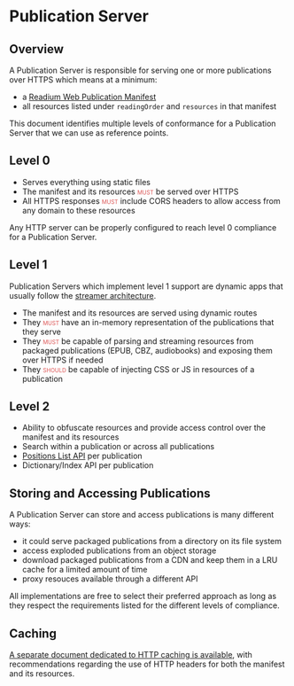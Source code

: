 # Publication Server

## Overview

A Publication Server is responsible for serving one or more publications over HTTPS which means at a minimum:

- a [Readium Web Publication Manifest](https://readium.org/webpub-manifest)
- all resources listed under `readingOrder` and `resources` in that manifest

This document identifies multiple levels of conformance for a Publication Server that we can use as reference points.

## Level 0

- Serves everything using static files
- The manifest and its resources <strong class="rfc">must</strong> be served over HTTPS
- All HTTPS responses <strong class="rfc">must</strong> include CORS headers to allow access from any domain to these resources

Any HTTP server can be properly configured to reach level 0 compliance for a Publication Server.

## Level 1

Publication Servers which implement level 1 support are dynamic apps that usually follow the [streamer architecture](../streamer).

- The manifest and its resources are served using dynamic routes
- They <strong class="rfc">must</strong> have an in-memory representation of the publications that they serve
- They <strong class="rfc">must</strong> be capable of parsing and streaming resources from packaged publications (EPUB, CBZ, audiobooks) and exposing them over HTTPS if needed
- They <strong class="rfc">should</strong> be capable of injecting CSS or JS in resources of a publication

## Level 2

- Ability to obfuscate resources and provide access control over the manifest and its resources
- Search within a publication or across all publications
- [Positions List API](../positions) per publication
- Dictionary/Index API per publication

## Storing and Accessing Publications

A Publication Server can store and access publications is many different ways:

- it could serve packaged publications from a directory on its file system
- access exploded publications from an object storage
- download packaged publications from a CDN and keep them in a LRU cache for a limited amount of time
- proxy resouces available through a different API

All implementations are free to select their preferred approach as long as they respect the requirements listed for the different levels of compliance.

## Caching

[A separate document dedicated to HTTP caching is available](caching.md), with recommendations regarding the use of HTTP headers for both the manifest and its resources.


<style>
.rfc {
    color: #d55;
    font-variant: small-caps;
    font-style: normal;
    font-weight: normal;
}
</style>
